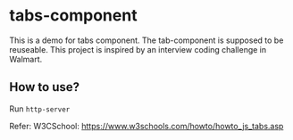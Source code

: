 # tabs-component
This is a demo for tabs component. The tab-component is supposed to be reuseable. This project is inspired by an interview coding challenge in Walmart.

## How to use?
Run `http-server`

Refer: 
W3CSchool: https://www.w3schools.com/howto/howto_js_tabs.asp